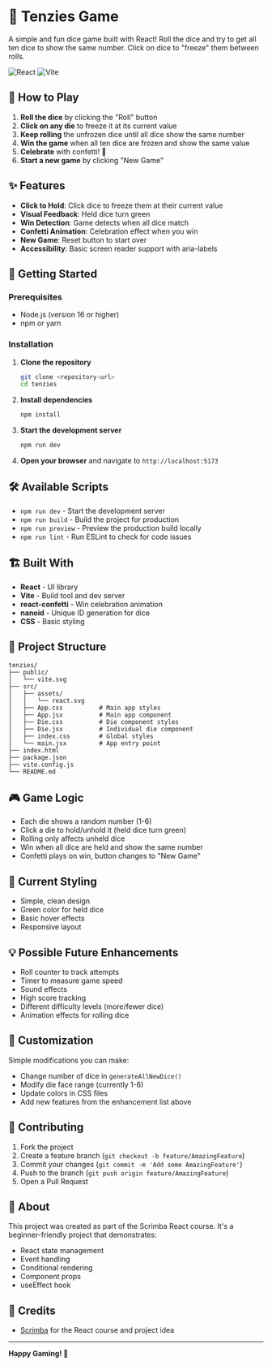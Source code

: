 # 🎲 Tenzies Game

A simple and fun dice game built with React! Roll the dice and try to get all ten dice to show the same number. Click on dice to "freeze" them between rolls.

![React](https://img.shields.io/badge/React-19+-61DAFB?style=flat-square&logo=react)
![Vite](https://img.shields.io/badge/Vite-6+-646CFF?style=flat-square&logo=vite)

## 🎯 How to Play

1. **Roll the dice** by clicking the "Roll" button
2. **Click on any die** to freeze it at its current value
3. **Keep rolling** the unfrozen dice until all dice show the same number
4. **Win the game** when all ten dice are frozen and show the same value
5. **Celebrate** with confetti! 🎉
6. **Start a new game** by clicking "New Game"

## ✨ Features

- **Click to Hold**: Click dice to freeze them at their current value
- **Visual Feedback**: Held dice turn green
- **Win Detection**: Game detects when all dice match
- **Confetti Animation**: Celebration effect when you win
- **New Game**: Reset button to start over
- **Accessibility**: Basic screen reader support with aria-labels

## 🚀 Getting Started

### Prerequisites

- Node.js (version 16 or higher)
- npm or yarn

### Installation

1. **Clone the repository**

   ```bash
   git clone <repository-url>
   cd tenzies
   ```

2. **Install dependencies**

   ```bash
   npm install
   ```

3. **Start the development server**

   ```bash
   npm run dev
   ```

4. **Open your browser** and navigate to `http://localhost:5173`

## 🛠️ Available Scripts

- `npm run dev` - Start the development server
- `npm run build` - Build the project for production
- `npm run preview` - Preview the production build locally
- `npm run lint` - Run ESLint to check for code issues

## 🏗️ Built With

- **React** - UI library
- **Vite** - Build tool and dev server
- **react-confetti** - Win celebration animation
- **nanoid** - Unique ID generation for dice
- **CSS** - Basic styling

## 📁 Project Structure

```
tenzies/
├── public/
│   └── vite.svg
├── src/
│   ├── assets/
│   │   └── react.svg
│   ├── App.css          # Main app styles
│   ├── App.jsx          # Main app component
│   ├── Die.css          # Die component styles
│   ├── Die.jsx          # Individual die component
│   ├── index.css        # Global styles
│   └── main.jsx         # App entry point
├── index.html
├── package.json
├── vite.config.js
└── README.md
```

## 🎮 Game Logic

- Each die shows a random number (1-6)
- Click a die to hold/unhold it (held dice turn green)
- Rolling only affects unheld dice
- Win when all dice are held and show the same number
- Confetti plays on win, button changes to "New Game"

## 🎨 Current Styling

- Simple, clean design
- Green color for held dice
- Basic hover effects
- Responsive layout

## 💡 Possible Future Enhancements

- Roll counter to track attempts
- Timer to measure game speed
- Sound effects
- High score tracking
- Different difficulty levels (more/fewer dice)
- Animation effects for rolling dice

## 🔧 Customization

Simple modifications you can make:

- Change number of dice in `generateAllNewDice()`
- Modify die face range (currently 1-6)
- Update colors in CSS files
- Add new features from the enhancement list above

## 🤝 Contributing

1. Fork the project
2. Create a feature branch (`git checkout -b feature/AmazingFeature`)
3. Commit your changes (`git commit -m 'Add some AmazingFeature'`)
4. Push to the branch (`git push origin feature/AmazingFeature`)
5. Open a Pull Request

## 📜 About

This project was created as part of the Scrimba React course. It's a beginner-friendly project that demonstrates:

- React state management
- Event handling
- Conditional rendering
- Component props
- useEffect hook

## 🙏 Credits

- [Scrimba](https://scrimba.com/) for the React course and project idea

---

**Happy Gaming! 🎲**
